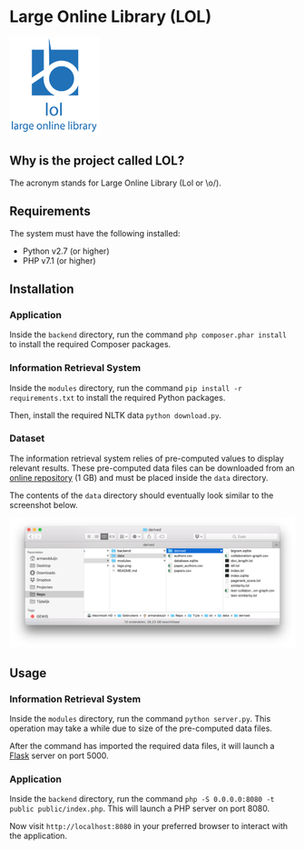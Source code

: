 # Large Online Library (LOL)

![Logo](logo.png)

## Why is the project called LOL?

The acronym stands for Large Online Library (Lol or \o/).

## Requirements

The system must have the following installed:

- Python v2.7 (or higher)
- PHP v7.1 (or higher)

## Installation

### Application

Inside the `backend` directory, run the command `php composer.phar install` to install the required Composer packages.

### Information Retrieval System

Inside the `modules` directory, run the command `pip install -r requirements.txt` to install the required Python packages.

Then, install the required NLTK data `python download.py`.

### Dataset

The information retrieval system relies of pre-computed values to display relevant results. These pre-computed data files can be downloaded from an [online repository]() (1 GB) and must be placed inside the `data` directory.

The contents of the `data` directory should eventually look similar to the screenshot below.

![data](screenshot-data.png)

## Usage

### Information Retrieval System

Inside the `modules` directory, run the command `python server.py`. This operation may take a while due to size of the pre-computed data files. 

After the command has imported the required data files, it will launch a [Flask](http://flask.pocoo.org) server on port 5000.

### Application

Inside the `backend` directory, run the command `php -S 0.0.0.0:8080 -t public public/index.php`. This will launch a PHP server on port 8080.

Now visit `http://localhost:8080` in your preferred browser to interact with the application.




